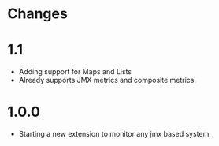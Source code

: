 Changes
=======

# 1.1
* Adding support for Maps and Lists
* Already supports JMX metrics and composite metrics.

# 1.0.0

* Starting a new extension to monitor any jmx based system.
